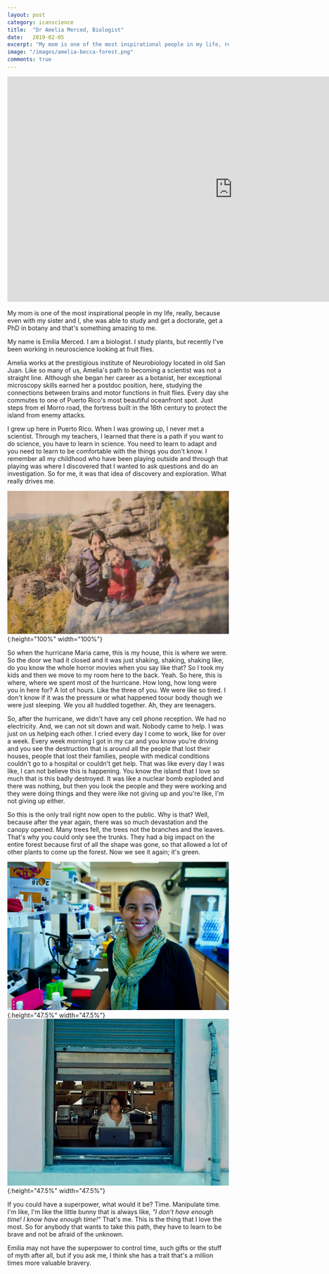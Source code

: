 ```yaml
---
layout: post
category: icanscience
title:  "Dr Amelia Merced, Biologist"
date:   2019-02-05
excerpt: "My mom is one of the most inspirational people in my life, really, because even with my sister and I, she was able to study and get a doctorate, get a PhD in botany and that's something amazing to me. - Amelia's son"
image: "/images/amelia-becca-forest.png"
comments: true
---
```


<iframe width="1024" height="512" src="https://ucdavis.app.box.com/s/3vslpzsto8pb3n6uhwv15jnmyigzf0ap/file/492571698456" frameborder="0" marginwidth="0" marginheight="0" scrolling="no" seamless allowfullscreen></iframe>

My mom is one of the most inspirational people in my life, really, because even with my sister and I, she was able to study and get a doctorate, get a PhD in botany and that's something amazing to me.

My name is Emilia Merced. I am a biologist. I study plants, but recently I've been working in neuroscience looking at fruit flies.

Amelia works at the prestigious institute of Neurobiology located in old San Juan. Like so many of us, Amelia's path to becoming a scientist was not a straight line. Although she began her career as a botanist, her exceptional microscopy skills earned her a postdoc position, here, studying the connections between brains and motor functions in fruit flies. Every day she commutes to one of Puerto Rico's most beautiful oceanfront spot. Just steps from el Morro road, the fortress built in the 16th century to protect the island from enemy attacks.

I grew up here in Puerto Rico. When I was growing up, I never met a scientist. Through my teachers, I learned that there is a path if you want to do science, you have to learn in science. You need to learn to adapt and you need to learn to be comfortable with the things you don't know. I remember all my childhood who have been playing outside and through that playing was where I discovered that I wanted to ask questions and do an investigation. So for me, it was that idea of discovery and exploration. What really drives me. 

![](/images/amelia-family.png){:height="100%" width="100%"}

So when the hurricane Maria came, this is my house, this is where we were. So the door we had it closed and it was just shaking, shaking, shaking like, do you know the whole horror movies when you say like that? So I took my kids and then we move to my room here to the back. Yeah. So here, this is where, where we spent most of the hurricane. How long, how long were you in here for? A lot of hours. Like the three of you. We were like so tired. I don't know if it was the pressure or what happened toour body though we were just sleeping. We you all huddled together. Ah, they are teenagers.


So, after the hurricane, we didn't have any cell phone reception. We had no electricity. And, we can not sit down and wait. Nobody came to help. I was just on us helping each other. I cried every day I come to work, like for over a week. Every week morning I got in my car and you know you're driving and you see the destruction that is around all the people that lost their houses, people that lost their families, people with medical conditions couldn't go to a hospital or couldn't get help. That was like every day I was like, I can not believe this is happening. You know the island that I love so much that is this badly destroyed. It was like a nuclear bomb exploded and there was nothing, but then you look the people and they were working and they were doing things and they were like not giving up and you're like, I'm not giving up either. 


So this is the only trail right now open to the public. Why is that? Well, because after the year again, there was so much devastation and the canopy opened. Many trees fell, the trees not the branches and the leaves. That's why you could only see the trunks. They had a big impact on the entire forest because first of all the shape was gone, so that allowed a lot of other plants to come up the forest. Now we see it again; it's green.


![](/images/amelia.png){:height="47.5%" width="47.5%"}
![](/images/amelia-window.png){:height="47.5%" width="47.5%"}

If you could have a superpower, what would it be? Time. Manipulate time. I'm like, I'm like the little bunny that is always like, _"I don't have enough time! I know have enough time!"_ That's me. This is the thing that I love the most. So for anybody that wants to take this path, they have to learn to be brave and not be afraid of the unknown.

Emilia may not have the superpower to control time, such gifts or the stuff of myth after all, but if you ask me, I think she has a trait that's a million times more valuable bravery.



